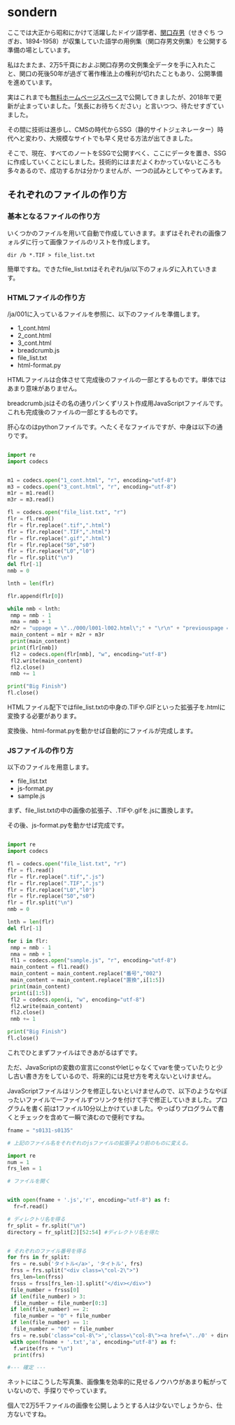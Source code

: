 # sondern
ここでは大正から昭和にかけて活躍したドイツ語学者、[関口存男](https://ja.wikipedia.org/wiki/%E9%96%A2%E5%8F%A3%E5%AD%98%E7%94%B7)（せきぐち つぎお、1894-1958）が収集していた語学の用例集（関口存男文例集）を公開する準備の場としています。

私はたまたま、2万5千頁におよぶ関口存男の文例集全データを手に入れたこと、関口の死後50年が過ぎて著作権法上の権利が切れたこともあり、公開準備を進めています。

実はこれまでも[無料ホームページスペース](http://sondern.starfree.jp/)で公開してきましたが、2018年で更新が止まっていました。「気長にお待ちください」と言いつつ、待たせすぎていました。

その間に技術は進歩し、CMSの時代からSSG（静的サイトジェネレーター）時代へと変わり、大規模なサイトでも早く見せる方法が出てきました。

そこで、現在、すべてのノートをSSGで公開すべく、ここにデータを置き、SSGに作成していくことにしました。技術的にはまだよくわかっていないところも多々あるので、成功するかは分かりませんが、一つの試みとしてやってみます。

## それぞれのファイルの作り方

### 基本となるファイルの作り方

いくつかのファイルを用いて自動で作成していきます。まずはそれぞれの画像フォルダに行って画像ファイルのリストを作成します。

```
dir /b *.TIF > file_list.txt
```

簡単ですね。できたfile_list.txtはそれぞれ/ja/以下のフォルダに入れていきます。

### HTMLファイルの作り方

/ja/001に入っているファイルを参照に、以下のファイルを準備します。

* 1_cont.html
* 2_cont.html
* 3_cont.html
* breadcrumb.js
* file_list.txt
* html-format.py

HTMLファイルは合体させて完成後のファイルの一部とするものです。単体ではあまり意味がありません。

breadcrumb.jsはその名の通りパンくずリスト作成用JavaScriptファイルです。これも完成後のファイルの一部とするものです。

肝心なのはpythonファイルです。へたくそなファイルですが、中身は以下の通りです。

```python:html-format.py

import re
import codecs


m1 = codecs.open("1_cont.html", "r", encoding="utf-8")
m3 = codecs.open("3_cont.html", "r", encoding="utf-8")
m1r = m1.read()
m3r = m3.read()

fl = codecs.open("file_list.txt", "r")
flr = fl.read()
flr = flr.replace(".tif",".html")
flr = flr.replace(".TIF",".html")
flr = flr.replace(".gif",".html")
flr = flr.replace("S0","s0")
flr = flr.replace("L0","l0")
flr = flr.split("\n")
del flr[-1]
nmb = 0

lnth = len(flr)

flr.append(flr[0])

while nmb < lnth:
 nmp = nmb - 1
 nma = nmb + 1
 m2r = "uppage = \"../000/l001-l002.html\";" + "\r\n" + "previouspage = \"" + flr[nmp] + "\";" + "\r\n" + "nextpage = \"" + flr[nma] + "\";" + "\n"
 main_content = m1r + m2r + m3r
 print(main_content)
 print(flr[nmb])
 fl2 = codecs.open(flr[nmb], "w", encoding="utf-8")
 fl2.write(main_content)
 fl2.close()
 nmb += 1

print("Big Finish")
fl.close()

```

HTMLファイル配下ではfile_list.txtの中身の.TIFや.GIFといった拡張子を.htmlに変換する必要があります。

変換後、html-format.pyを動かせば自動的にファイルが完成します。

### JSファイルの作り方

以下のファイルを用意します。

* file_list.txt
* js-format.py
* sample.js

まず、file_list.txtの中の画像の拡張子、.TIFや.gifを.jsに置換します。

その後、js-format.pyを動かせば完成です。

```python:js-format.py

import re
import codecs

fl = codecs.open("file_list.txt", "r")
flr = fl.read()
flr = flr.replace(".tif",".js")
flr = flr.replace(".TIF",".js")
flr = flr.replace("L0","l0")
flr = flr.replace("S0","s0")
flr = flr.split("\n")
nmb = 0

lnth = len(flr)
del flr[-1]

for i in flr:
 nmp = nmb - 1
 nma = nmb + 1
 fl1 = codecs.open("sample.js", "r", encoding="utf-8")
 main_content = fl1.read()
 main_content = main_content.replace("番号","002")
 main_content = main_content.replace("置換",i[1:5])
 print(main_content)
 print(i[1:5])
 fl2 = codecs.open(i, "w", encoding="utf-8")
 fl2.write(main_content)
 fl2.close()
 nmb += 1

print("Big Finish")
fl.close()

```

これでひとまずファイルはできあがるはずです。

ただ、JavaScriptの変数の宣言にconstやletじゃなくてvarを使っていたりと少し古い書き方をしているので、将来的には見せ方を考えないといけません。

JavaScriptファイルはリンクを修正しないといけませんので、以下のようなやぼったいファイルで一ファイルずつリンクを付けて手で修正していきました。プログラムを書く前は1ファイル10分以上かけていました。やっぱりプログラムで書くとチェックを含めて一瞬で済むので便利ですね。

```python
fname = "s0131-s0135"

# 上記のファイル名をそれぞれのjsファイルの拡張子より前のものに変える。

import re
num = 1
frs_len = 1

# ファイルを開く


with open(fname + '.js','r', encoding="utf-8") as f:
  fr=f.read()

# ディレクトリ名を得る
fr_split = fr.split("\n")
directory = fr_split[2][52:54] #ディレクトリ名を得た


# それぞれのファイル番号を得る
for frs in fr_split:
 frs = re.sub('タイトル</a>', 'タイトル', frs)
 frss = frs.split("<div class=\"col-2\">")
 frs_len=len(frss)
 frsss = frss[frs_len-1].split("</div></div>")
 file_number = frsss[0]
 if len(file_number) > 3:
  file_number = file_number[0:3]
 if len(file_number) == 2:
  file_number = "0" + file_number
 if len(file_number) == 1:
  file_number = "00" + file_number
 frs = re.sub('class="col-8\">','class=\"col-8\"><a href=\"../0' + directory + '/s0' + file_number + '.html\">', frs)
 with open(fname + '.txt','a', encoding="utf-8") as f:
  f.write(frs + "\n")
  print(frs)

#--- 確定 ---
```

ネットにはこうした写真集、画像集を効率的に見せるノウハウがあまり転がっていないので、手探りでやっています。

個人で2万5千ファイルの画像を公開しようとする人は少ないでしょうから、仕方ないですね。
